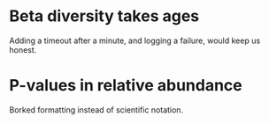 # Beta diversity takes ages
Adding a timeout after a minute, and logging a failure, would keep us honest.

# P-values in relative abundance
Borked formatting instead of scientific notation.


